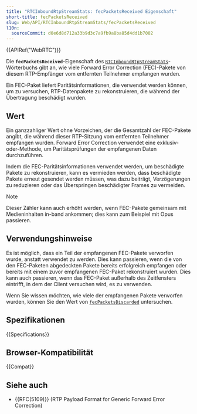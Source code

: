 ```yaml
---
title: "RTCInboundRtpStreamStats: fecPacketsReceived Eigenschaft"
short-title: fecPacketsReceived
slug: Web/API/RTCInboundRtpStreamStats/fecPacketsReceived
l10n:
  sourceCommit: d0e6d8d712a33b9d3c7a9fb9a8ba85d4dd1b7002
---
```


{{APIRef("WebRTC")}}

Die **`fecPacketsReceived`**-Eigenschaft des [`RTCInboundRtpStreamStats`](/de/docs/Web/API/RTCInboundRtpStreamStats)-Wörterbuchs gibt an, wie viele Forward Error Correction (FEC)-Pakete von diesem RTP-Empfänger vom entfernten Teilnehmer empfangen wurden.

Ein FEC-Paket liefert Paritätsinformationen, die verwendet werden können, um zu versuchen, RTP-Datenpakete zu rekonstruieren, die während der Übertragung beschädigt wurden.

## Wert

Ein ganzzahliger Wert ohne Vorzeichen, der die Gesamtzahl der FEC-Pakete angibt, die während dieser RTP-Sitzung vom entfernten Teilnehmer empfangen wurden. Forward Error Correction verwendet eine exklusiv-oder-Methode, um Paritätsprüfungen der empfangenen Daten durchzuführen.

Indem die FEC-Paritätsinformationen verwendet werden, um beschädigte Pakete zu rekonstruieren, kann es vermieden werden, dass beschädigte Pakete erneut gesendet werden müssen, was dazu beiträgt, Verzögerungen zu reduzieren oder das Überspringen beschädigter Frames zu vermeiden.

> [!NOTE]
> Dieser Zähler kann auch erhöht werden, wenn FEC-Pakete gemeinsam mit Medieninhalten in-band ankommen; dies kann zum Beispiel mit Opus passieren.

## Verwendungshinweise

Es ist möglich, dass ein Teil der empfangenen FEC-Pakete verworfen wurde, anstatt verwendet zu werden. Dies kann passieren, wenn die von den FEC-Paketen abgedeckten Pakete bereits erfolgreich empfangen oder bereits mit einem zuvor empfangenen FEC-Paket rekonstruiert wurden. Dies kann auch passieren, wenn das FEC-Paket außerhalb des Zeitfensters eintrifft, in dem der Client versuchen wird, es zu verwenden.

Wenn Sie wissen möchten, wie viele der empfangenen Pakete verworfen wurden, können Sie den Wert von [`fecPacketsDiscarded`](/de/docs/Web/API/RTCInboundRtpStreamStats/fecPacketsDiscarded) untersuchen.

## Spezifikationen

{{Specifications}}

## Browser-Kompatibilität

{{Compat}}

## Siehe auch

- {{RFC(5109)}} (RTP Payload Format for Generic Forward Error Correction)
